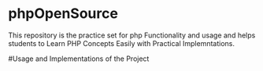 # phpOpenSource
This repository is the practice set for php Functionality and usage and helps students to Learn PHP Concepts Easily with Practical Implemntations.

#Usage and Implementations of the Project
